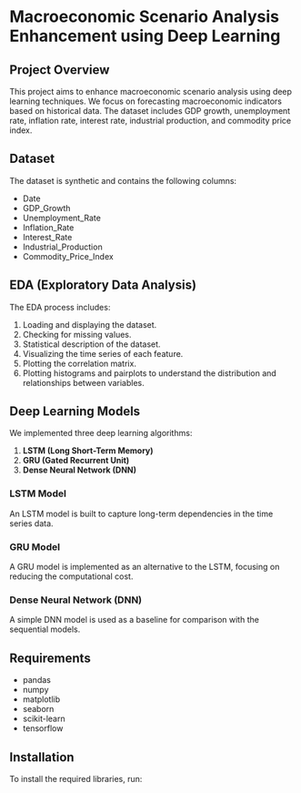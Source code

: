 # Macroeconomic Scenario Analysis Enhancement using Deep Learning

## Project Overview

This project aims to enhance macroeconomic scenario analysis using deep learning techniques. We focus on forecasting macroeconomic indicators based on historical data. The dataset includes GDP growth, unemployment rate, inflation rate, interest rate, industrial production, and commodity price index.

## Dataset

The dataset is synthetic and contains the following columns:
- Date
- GDP_Growth
- Unemployment_Rate
- Inflation_Rate
- Interest_Rate
- Industrial_Production
- Commodity_Price_Index

## EDA (Exploratory Data Analysis)

The EDA process includes:
1. Loading and displaying the dataset.
2. Checking for missing values.
3. Statistical description of the dataset.
4. Visualizing the time series of each feature.
5. Plotting the correlation matrix.
6. Plotting histograms and pairplots to understand the distribution and relationships between variables.

## Deep Learning Models

We implemented three deep learning algorithms:
1. **LSTM (Long Short-Term Memory)**
2. **GRU (Gated Recurrent Unit)**
3. **Dense Neural Network (DNN)**

### LSTM Model

An LSTM model is built to capture long-term dependencies in the time series data.

### GRU Model

A GRU model is implemented as an alternative to the LSTM, focusing on reducing the computational cost.

### Dense Neural Network (DNN)

A simple DNN model is used as a baseline for comparison with the sequential models.

## Requirements

- pandas
- numpy
- matplotlib
- seaborn
- scikit-learn
- tensorflow

## Installation

To install the required libraries, run:
